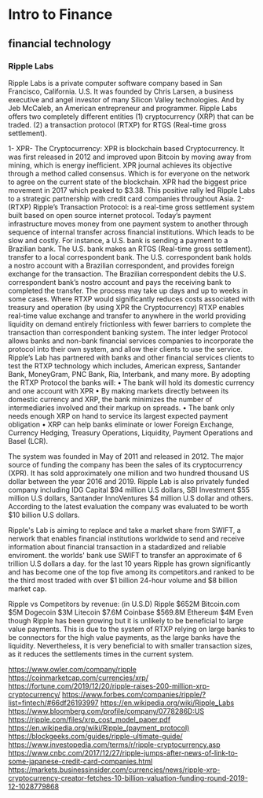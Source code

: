 # Intro to Finance
## financial technology
### Ripple Labs

Ripple Labs is a private computer software company based in San Francisco, California. U.S. It was founded by Chris Larsen, a business executive and angel investor of many Silicon Valley technologies. And by Jeb McCaleb, an American entrepreneur and programmer. Ripple Labs offers two completely different entities
(1)  cryptocurrency (XRP) that can be traded. 
(2) a transaction protocol (RTXP) for RTGS (Real-time gross settlement). 

1-	XPR- The Cryptocurrency:
XPR is blockchain based Cryptocurrency. It was first released in 2012 and improved upon Bitcoin by moving away from mining, which is energy inefficient. XPR journal achieves its objective through a method called consensus. Which is for everyone on the network to agree on the current state of the blockchain. XPR had the biggest price movement in 2017 which peaked to $3.38. This positive rally led Ripple Labs to a strategic partnership with credit card companies throughout Asia. 
2-	(RTXP) Ripple’s Transaction Protocol:
is a real-time gross settlement system built based on open source internet protocol. Today’s payment infrastructure moves money from one payment system to another through sequence of internal transfer across financial institutions. Which leads to be slow and costly. For instance, a U.S. bank is sending a payment to a Brazilian bank. The U.S. bank makes an RTGS (Real-time gross settlement).  transfer to a local correspondent bank. The U.S. correspondent bank holds a nostro account with a Brazilian correspondent, and provides foreign exchange for the transaction. The Brazilian correspondent debits the U.S. correspondent bank’s nostro account and pays the receiving bank to completed the transfer. The process may take up days and up to weeks in some cases. Where RTXP would significantly reduces costs associated with treasury and operation (by using XPR the Cryptocurrency) RTXP enables real-time value exchange and transfer to anywhere in the world providing liquidity on demand entirely frictionless with fewer barriers to complete the transaction than correspondent banking system. The inter ledger Protocol allows banks and non-bank financial services companies to incorporate the protocol into their own system, and allow their clients to use the service. Ripple’s Lab has partnered with banks and other financial services clients to test the RTXP technology which includes, American express, Santander Bank, MoneyGram, PNC Bank, Ria, Interbank, and many more. By adopting the RTXP Protocol the banks will:
•	The bank will hold its domestic currency and one account with XPR
•	By making markets directly between its domestic currency and XRP, the bank minimizes the number of intermediaries involved and their markup on spreads.
•	The bank only needs enough XRP on hand to service its largest expected payment obligation
•	XRP can help banks eliminate or lower Foreign Exchange, Currency Hedging, Treasury Operations, Liquidity, Payment Operations and Basel (LCR).



The system was founded in May of 2011 and released in 2012. The major source of funding the company has been the sales of its cryptocurrency (XPR). It has sold approximately one million and two hundred thousand US dollar between the year 2016 and 2019. Ripple Lab is also privately funded company including IDG Capital $94 million U.S dollars, SBI Investment $55 million U.S dollars, Santander InnoVentures $4 million U.S dollar and others. According to the latest evaluation the company was evaluated to be worth $10 billion U.S dollars. 

  Ripple's Lab is aiming to replace and take a market share from SWIFT, a nerwork that enables financial institutions worldwide to send and receive information about financial transaction in a stadardized and reliable enviroment. the worlds' bank use SWIFT to transfer an approximate of 6 trillion U.S dollars a day. for the last 10 years Ripple has grown significantly and has become one of the top five among its competitors.and ranked to be the third most traded with over $1 billion 24-hour volume and $8 billion market cap.
    
Ripple vs Competitors by revenue: (in U.S.D)
Ripple			$652M
Bitcoin.com		$5M
Dogecoin		$3M
Litecoin			$7.6M
Coinbase			$569.8M
Ethereum		$4M
Even though Ripple has been growing but it is unlikely to be beneficial to large value payments. This is due to the system of RTXP relying on large banks to be connectors for the high value payments, as the large banks have the liquidity. Nevertheless, it is very beneficial to with smaller transaction sizes, as it reduces the settlements times in the current system. 


	 
https://www.owler.com/company/ripple
https://coinmarketcap.com/currencies/xrp/
https://fortune.com/2019/12/20/ripple-raises-200-million-xrp-cryptocurrency/
https://www.forbes.com/companies/ripple/?list=fintech/#66df26193997
https://en.wikipedia.org/wiki/Ripple_Labs
https://www.bloomberg.com/profile/company/0778286D:US
https://ripple.com/files/xrp_cost_model_paper.pdf
https://en.wikipedia.org/wiki/Ripple_(payment_protocol)
https://blockgeeks.com/guides/ripple-ultimate-guide/
https://www.investopedia.com/terms/r/ripple-cryptocurrency.asp
https://www.cnbc.com/2017/12/27/ripple-jumps-after-news-of-link-to-some-japanese-credit-card-companies.html
https://markets.businessinsider.com/currencies/news/ripple-xrp-cryptocurrency-creator-fetches-10-billion-valuation-funding-round-2019-12-1028779868
